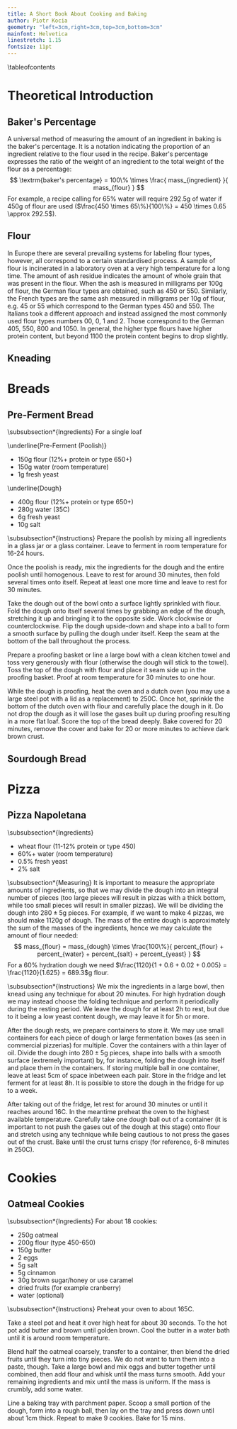 ```yaml
---
title: A Short Book About Cooking and Baking
author: Piotr Kocia
geometry: "left=3cm,right=3cm,top=3cm,bottom=3cm"
mainfont: Helvetica
linestretch: 1.15
fontsize: 11pt
---
```


\tableofcontents

# Theoretical Introduction

## Baker's Percentage
A universal method of measuring the amount of an ingredient in baking is the baker's percentage. It is a notation indicating the proportion of an ingredient relative to the flour used in the recipe. Baker's percentage expresses the ratio of the weight of an ingredient to the total weight of the flour as a percentage:
$$
\textrm{baker's percentage} = 100\% \times \frac{ mass_{ingredient} }{ mass_{flour} }
$$
For example, a recipe calling for 65% water will require 292.5g of water if 450g of flour are used ($\frac{450 \times 65\%}{100\%} = 450 \times 0.65 \approx 292.5$).

## Flour
In Europe there are several prevailing systems for labeling flour types, however, all correspond to a certain standardised process. A sample of flour is incinerated in a laboratory oven at a very high temperature for a long time. The amount of ash residue indicates the amount of whole grain that was present in the flour. When the ash is measured in milligrams per 100g of flour, the German flour types are obtained, such as 450 or 550. Similarly, the French types are the same ash measured in milligrams per 10g of flour, e.g. 45 or 55 which correspond to the German types 450 and 550. The Italians took a different approach and instead assigned the most commonly used flour types numbers 00, 0, 1 and 2. Those correspond to the German 405, 550, 800 and 1050. In general, the higher type flours have higher protein content, but beyond 1100 the protein content begins to drop slightly.

## Kneading

# Breads

## Pre-Ferment Bread

\subsubsection*{Ingredients}
For a single loaf

\underline{Pre-Ferment (Poolish)}

- 150g flour (12%+ protein or type 650+)
- 150g water (room temperature)
- 1g fresh yeast

\underline{Dough}

- 400g flour (12%+ protein or type 650+)
- 280g water (35C)
- 6g fresh yeast
- 10g salt

\subsubsection*{Instructions}
Prepare the poolish by mixing all ingredients in a glass jar or a glass container. Leave to ferment in room temperature for 16-24 hours.

Once the poolish is ready, mix the ingredients for the dough and the entire poolish until homogenous. Leave to rest for around 30 minutes, then fold several times onto itself. Repeat at least one more time and leave to rest for 30 minutes.

Take the dough out of the bowl onto a surface lightly sprinkled with flour. Fold the dough onto itself several times by grabbing an edge of the dough, stretching it up and bringing it to the opposite side. Work clockwise or counterclockwise. Flip the dough upside-down and shape into a ball to form a smooth surface by pulling the dough under itself. Keep the seam at the bottom of the ball throughout the process.

Prepare a proofing basket or line a large bowl with a clean kitchen towel and toss very generously with flour (otherwise the dough will stick to the towel). Toss the top of the dough with flour and place it seam side up in the proofing basket. Proof at room temperature for 30 minutes to one hour.

While the dough is proofing, heat the oven and a dutch oven (you may use a large steel pot with a lid as a replacement) to 250C. Once hot, sprinkle the bottom of the dutch oven with flour and carefully place the dough in it. Do not drop the dough as it will lose the gases built up during proofing resulting in a more flat loaf. Score the top of the bread deeply. Bake covered for 20 minutes, remove the cover and bake for 20 or more minutes to achieve dark brown crust.

## Sourdough Bread

# Pizza
## Pizza Napoletana

\subsubsection*{Ingredients}
- wheat flour (11-12% protein or type 450)
- 60%+ water (room temperature)
- 0.5% fresh yeast
- 2% salt

\subsubsection*{Measuring}
It is important to measure the appropriate amounts of ingredients, so that we may divide the dough into an integral number of pieces (too large pieces will result in pizzas with a thick bottom, while too small pieces will result in smaller pizzas). We will be dividing the dough into $280 \pm 5$g pieces. For example, if we want to make 4 pizzas, we should make 1120g of dough. The mass of the entire dough is approximately the sum of the masses of the ingredients, hence we may calculate the amount of flour needed:
$$
mass_{flour} = mass_{dough} \times \frac{100\%}{ percent_{flour} + percent_{water} + percent_{salt} + percent_{yeast} }
$$
For a 60% hydration dough we need $\frac{1120}{1 + 0.6 + 0.02 + 0.005} = \frac{1120}{1.625} = 689.3$g flour.

\subsubsection*{Instructions}
We mix the ingredients in a large bowl, then knead using any technique for about 20 minutes. For high hydration dough we may instead choose the folding technique and perform it periodically during the resting period. We leave the dough for at least 2h to rest, but due to it being a low yeast content dough, we may leave it for 5h or more.

After the dough rests, we prepare containers to store it. We may use small containers for each piece of dough or large fermentation boxes (as seen in commercial pizzerias) for multiple. Cover the containers with a thin layer of oil. Divide the dough into $280 \pm 5$g pieces, shape into balls with a smooth surface (extremely important) by, for instance, folding the dough into itself and place them in the containers. If storing multiple ball in one container, leave at least 5cm of space inbetween each pair. Store in the fridge and let ferment for at least 8h. It is possible to store the dough in the fridge for up to a week.

After taking out of the fridge, let rest for around 30 minutes or until it reaches around 16C. In the meantime preheat the oven to the highest available temperature. Carefully take one dough ball out of a container (it is important to not push the gases out of the dough at this stage) onto flour and stretch using any technique while being cautious to not press the gases out of the crust. Bake until the crust turns crispy (for reference, 6-8 minutes in 250C).

# Cookies
## Oatmeal Cookies
\subsubsection*{Ingredients}
For about 18 cookies:

- 250g oatmeal
- 200g flour (type 450-650)
- 150g butter
- 2 eggs
- 5g salt
- 5g cinnamon
- 30g brown sugar/honey or use caramel
- dried fruits (for example cranberry)
- water (optional)

\subsubsection*{Instructions}
Preheat your oven to about 165C.

Take a steel pot and heat it over high heat for about 30 seconds. To the hot pot add butter and brown until golden brown. Cool the butter in a water bath until it is around room temperature.

Blend half the oatmeal coarsely, transfer to a container, then blend the dried fruits until they turn into tiny pieces. We do not want to turn them into a paste, though. Take a large bowl and mix eggs and butter together until combined, then add flour and whisk until the mass turns smooth. Add your remaining ingredients and mix until the mass is uniform. If the mass is crumbly, add some water.

Line a baking tray with parchment paper. Scoop a small portion of the dough, form into a rough ball, then lay on the tray and press down until about 1cm thick. Repeat to make 9 cookies. Bake for 15 mins.

